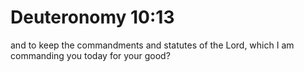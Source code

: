 # Deuteronomy 10:13

and to keep the commandments and statutes of the Lord, which I am commanding you today for your good?
